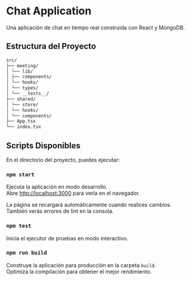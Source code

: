 
# Chat Application

Una aplicación de chat en tiempo real construida con React y MongoDB.

## Estructura del Proyecto
```bash
src/
├── meeting/
│ └── lib/
│ ├── components/
│ └── hooks/
│ └── types/
│ └── __tests__/
├── shared/
│ └── store/
│ └── hooks/
│ └── components/
├── App.tsx
└── index.tsx
```

## Scripts Disponibles

En el directorio del proyecto, puedes ejecutar:

### `npm start`

Ejecuta la aplicación en modo desarrollo.\
Abre [http://localhost:3000](http://localhost:3000) para verla en el navegador.

La página se recargará automáticamente cuando realices cambios.\
También verás errores de lint en la consola.

### `npm test`

Inicia el ejecutor de pruebas en modo interactivo.

### `npm run build`

Construye la aplicación para producción en la carpeta `build`.\
Optimiza la compilación para obtener el mejor rendimiento.


